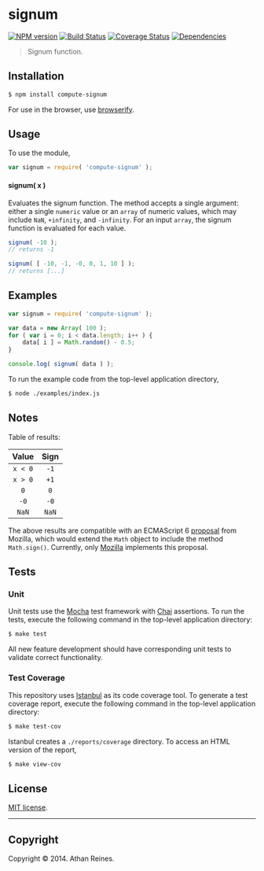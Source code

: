 signum
===
[![NPM version][npm-image]][npm-url] [![Build Status][travis-image]][travis-url] [![Coverage Status][coveralls-image]][coveralls-url] [![Dependencies][dependencies-image]][dependencies-url]

> Signum function.


## Installation

``` bash
$ npm install compute-signum
```

For use in the browser, use [browserify](https://github.com/substack/node-browserify).


## Usage

To use the module,

``` javascript
var signum = require( 'compute-signum' );
```

#### signum( x )

Evaluates the signum function. The method accepts a single argument: either a single `numeric` value or an `array` of numeric values, which may include `NaN`, `+infinity`, and `-infinity`. For an input `array`, the signum function is evaluated for each value.

``` javascript
signum( -10 );
// returns -1

signum( [ -10, -1, -0, 0, 1, 10 ] );
// returns [...]
```


## Examples

``` javascript
var signum = require( 'compute-signum' );

var data = new Array( 100 );
for ( var i = 0; i < data.length; i++ ) {
	data[ i ] = Math.random() - 0.5;
}

console.log( signum( data ) );
```

To run the example code from the top-level application directory,

``` bash
$ node ./examples/index.js
```


## Notes

Table of results:

Value | Sign  
:---: | :---: |
`x < 0` | `-1`
`x > 0` | `+1`
`0` | `0`
`-0` | `-0`
`NaN` | `NaN`

The above results are compatible with an ECMAScript 6 [proposal](http://people.mozilla.org/~jorendorff/es6-draft.html#sec-math.sign) from Mozilla, which would extend the `Math` object to include the method `Math.sign()`. Currently, only [Mozilla](https://developer.mozilla.org/en-US/docs/Web/JavaScript/Reference/Global_Objects/Math/sign) implements this proposal.


## Tests

### Unit

Unit tests use the [Mocha](http://visionmedia.github.io/mocha) test framework with [Chai](http://chaijs.com) assertions. To run the tests, execute the following command in the top-level application directory:

``` bash
$ make test
```

All new feature development should have corresponding unit tests to validate correct functionality.


### Test Coverage

This repository uses [Istanbul](https://github.com/gotwarlost/istanbul) as its code coverage tool. To generate a test coverage report, execute the following command in the top-level application directory:

``` bash
$ make test-cov
```

Istanbul creates a `./reports/coverage` directory. To access an HTML version of the report,

``` bash
$ make view-cov
```


## License

[MIT license](http://opensource.org/licenses/MIT). 


---
## Copyright

Copyright &copy; 2014. Athan Reines.


[npm-image]: http://img.shields.io/npm/v/compute-signum.svg
[npm-url]: https://npmjs.org/package/compute-signum

[travis-image]: http://img.shields.io/travis/compute-io/signum/master.svg
[travis-url]: https://travis-ci.org/compute-io/signum

[coveralls-image]: https://img.shields.io/coveralls/compute-io/signum/master.svg
[coveralls-url]: https://coveralls.io/r/compute-io/signum?branch=master

[dependencies-image]: http://img.shields.io/david/compute-io/signum.svg
[dependencies-url]: https://david-dm.org/compute-io/signum

[dev-dependencies-image]: http://img.shields.io/david/dev/compute-io/signum.svg
[dev-dependencies-url]: https://david-dm.org/dev/compute-io/signum

[github-issues-image]: http://img.shields.io/github/issues/compute-io/signum.svg
[github-issues-url]: https://github.com/compute-io/signum/issues
